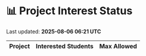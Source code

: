 # 📊 Project Interest Status

Last updated: **2025-08-06 06:21 UTC**

| Project | Interested Students | Max Allowed |
|---------|---------------------|-------------|
